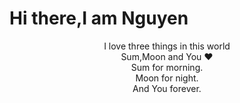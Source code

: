 # Hi there,I am Nguyen
<center>
I love three things in this world<br>
Sum,Moon and You ❤️ <br>
Sum for morning.<br>
Moon for night. <br>
And You forever.<br>
  </center>
